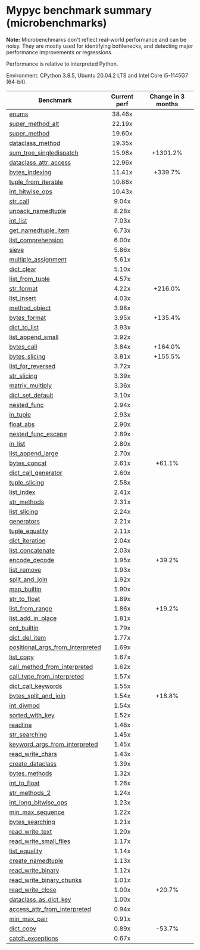 # Mypyc benchmark summary (microbenchmarks)

**Note:** Microbenchmarks don't reflect real-world performance and can be noisy.
           They are mostly used for identifying bottlenecks, and detecting major performance
           improvements or regressions.

Performance is relative to interpreted Python.

Environment: CPython 3.8.5, Ubuntu 20.04.2 LTS and Intel Core i5-1145G7 (64-bit).

| Benchmark | Current perf | Change in 3 months |
| --- | :---: | :---: |
| [enums](benchmarks/enums.md) | 38.46x |  |
| [super_method_alt](benchmarks/super_method_alt.md) | 22.19x |  |
| [super_method](benchmarks/super_method.md) | 19.60x |  |
| [dataclass_method](benchmarks/dataclass_method.md) | 19.35x |  |
| [sum_tree_singledispatch](benchmarks/sum_tree_singledispatch.md) | 15.98x | +1301.2% |
| [dataclass_attr_access](benchmarks/dataclass_attr_access.md) | 12.96x |  |
| [bytes_indexing](benchmarks/bytes_indexing.md) | 11.41x | +339.7% |
| [tuple_from_iterable](benchmarks/tuple_from_iterable.md) | 10.88x |  |
| [int_bitwise_ops](benchmarks/int_bitwise_ops.md) | 10.43x |  |
| [str_call](benchmarks/str_call.md) | 9.04x |  |
| [unpack_namedtuple](benchmarks/unpack_namedtuple.md) | 8.28x |  |
| [int_list](benchmarks/int_list.md) | 7.03x |  |
| [get_namedtuple_item](benchmarks/get_namedtuple_item.md) | 6.73x |  |
| [list_comprehension](benchmarks/list_comprehension.md) | 6.00x |  |
| [sieve](benchmarks/sieve.md) | 5.86x |  |
| [multiple_assignment](benchmarks/multiple_assignment.md) | 5.61x |  |
| [dict_clear](benchmarks/dict_clear.md) | 5.10x |  |
| [list_from_tuple](benchmarks/list_from_tuple.md) | 4.57x |  |
| [str_format](benchmarks/str_format.md) | 4.22x | +216.0% |
| [list_insert](benchmarks/list_insert.md) | 4.03x |  |
| [method_object](benchmarks/method_object.md) | 3.98x |  |
| [bytes_format](benchmarks/bytes_format.md) | 3.95x | +135.4% |
| [dict_to_list](benchmarks/dict_to_list.md) | 3.93x |  |
| [list_append_small](benchmarks/list_append_small.md) | 3.92x |  |
| [bytes_call](benchmarks/bytes_call.md) | 3.84x | +164.0% |
| [bytes_slicing](benchmarks/bytes_slicing.md) | 3.81x | +155.5% |
| [list_for_reversed](benchmarks/list_for_reversed.md) | 3.72x |  |
| [str_slicing](benchmarks/str_slicing.md) | 3.39x |  |
| [matrix_multiply](benchmarks/matrix_multiply.md) | 3.36x |  |
| [dict_set_default](benchmarks/dict_set_default.md) | 3.10x |  |
| [nested_func](benchmarks/nested_func.md) | 2.94x |  |
| [in_tuple](benchmarks/in_tuple.md) | 2.93x |  |
| [float_abs](benchmarks/float_abs.md) | 2.90x |  |
| [nested_func_escape](benchmarks/nested_func_escape.md) | 2.89x |  |
| [in_list](benchmarks/in_list.md) | 2.80x |  |
| [list_append_large](benchmarks/list_append_large.md) | 2.70x |  |
| [bytes_concat](benchmarks/bytes_concat.md) | 2.61x | +61.1% |
| [dict_call_generator](benchmarks/dict_call_generator.md) | 2.60x |  |
| [tuple_slicing](benchmarks/tuple_slicing.md) | 2.58x |  |
| [list_index](benchmarks/list_index.md) | 2.41x |  |
| [str_methods](benchmarks/str_methods.md) | 2.31x |  |
| [list_slicing](benchmarks/list_slicing.md) | 2.24x |  |
| [generators](benchmarks/generators.md) | 2.21x |  |
| [tuple_equality](benchmarks/tuple_equality.md) | 2.11x |  |
| [dict_iteration](benchmarks/dict_iteration.md) | 2.04x |  |
| [list_concatenate](benchmarks/list_concatenate.md) | 2.03x |  |
| [encode_decode](benchmarks/encode_decode.md) | 1.95x | +39.2% |
| [list_remove](benchmarks/list_remove.md) | 1.93x |  |
| [split_and_join](benchmarks/split_and_join.md) | 1.92x |  |
| [map_builtin](benchmarks/map_builtin.md) | 1.90x |  |
| [str_to_float](benchmarks/str_to_float.md) | 1.89x |  |
| [list_from_range](benchmarks/list_from_range.md) | 1.86x | +19.2% |
| [list_add_in_place](benchmarks/list_add_in_place.md) | 1.81x |  |
| [ord_builtin](benchmarks/ord_builtin.md) | 1.79x |  |
| [dict_del_item](benchmarks/dict_del_item.md) | 1.77x |  |
| [positional_args_from_interpreted](benchmarks/positional_args_from_interpreted.md) | 1.69x |  |
| [list_copy](benchmarks/list_copy.md) | 1.67x |  |
| [call_method_from_interpreted](benchmarks/call_method_from_interpreted.md) | 1.62x |  |
| [call_type_from_interpreted](benchmarks/call_type_from_interpreted.md) | 1.57x |  |
| [dict_call_keywords](benchmarks/dict_call_keywords.md) | 1.55x |  |
| [bytes_split_and_join](benchmarks/bytes_split_and_join.md) | 1.54x | +18.8% |
| [int_divmod](benchmarks/int_divmod.md) | 1.54x |  |
| [sorted_with_key](benchmarks/sorted_with_key.md) | 1.52x |  |
| [readline](benchmarks/readline.md) | 1.48x |  |
| [str_searching](benchmarks/str_searching.md) | 1.45x |  |
| [keyword_args_from_interpreted](benchmarks/keyword_args_from_interpreted.md) | 1.45x |  |
| [read_write_chars](benchmarks/read_write_chars.md) | 1.43x |  |
| [create_dataclass](benchmarks/create_dataclass.md) | 1.39x |  |
| [bytes_methods](benchmarks/bytes_methods.md) | 1.32x |  |
| [int_to_float](benchmarks/int_to_float.md) | 1.26x |  |
| [str_methods_2](benchmarks/str_methods_2.md) | 1.24x |  |
| [int_long_bitwise_ops](benchmarks/int_long_bitwise_ops.md) | 1.23x |  |
| [min_max_sequence](benchmarks/min_max_sequence.md) | 1.22x |  |
| [bytes_searching](benchmarks/bytes_searching.md) | 1.21x |  |
| [read_write_text](benchmarks/read_write_text.md) | 1.20x |  |
| [read_write_small_files](benchmarks/read_write_small_files.md) | 1.17x |  |
| [list_equality](benchmarks/list_equality.md) | 1.14x |  |
| [create_namedtuple](benchmarks/create_namedtuple.md) | 1.13x |  |
| [read_write_binary](benchmarks/read_write_binary.md) | 1.12x |  |
| [read_write_binary_chunks](benchmarks/read_write_binary_chunks.md) | 1.01x |  |
| [read_write_close](benchmarks/read_write_close.md) | 1.00x | +20.7% |
| [dataclass_as_dict_key](benchmarks/dataclass_as_dict_key.md) | 1.00x |  |
| [access_attr_from_interpreted](benchmarks/access_attr_from_interpreted.md) | 0.94x |  |
| [min_max_pair](benchmarks/min_max_pair.md) | 0.91x |  |
| [dict_copy](benchmarks/dict_copy.md) | 0.89x | -53.7% |
| [catch_exceptions](benchmarks/catch_exceptions.md) | 0.67x |  |

